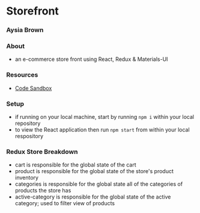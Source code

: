 # Storefront
### Aysia Brown


### About
- an e-commerce store front using React, Redux & Materials-UI

### Resources
- [Code Sandbox](https://codesandbox.io/s/dawn-darkness-497pt)

### Setup
- if running on your local machine, start by running `npm i` within your local repository 
- to view the React application then run `npm start` from within your local respository 

### Redux Store Breakdown
- cart is responsible for the global state of the cart
- product is responsible for the global state of the store's product inventory 
- categories is responsible for the global state all of the categories of products the store has 
- active-category is responsible for the global state of the active category; used to filter view of products 


